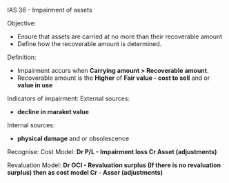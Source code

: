 IAS 36 - Impairment of assets

Objective:
- Ensure that assets are carried at no more than their recoverable amount
- Define how the recoverable amount is determined.

Definition:
- Impairment accurs when **Carrying amount > Recoverable amount**.
- Recoverable amount is the **Higher** of **Fair value - cost to sell** and or **value in use**

Indicators of impairment:
External sources:
- **decline in maraket value**

 Internal sources:
-  **physical damage** and or obsolescence

Recognise:
Cost Model:
**Dr P/L - Impairment loss
Cr Asset (adjustments)**

Revaluation
Model:
**Dr OCI - Revaluation surplus (If there is no revaluation surplus) then as cost model
Cr - Asser (adjustments)**
